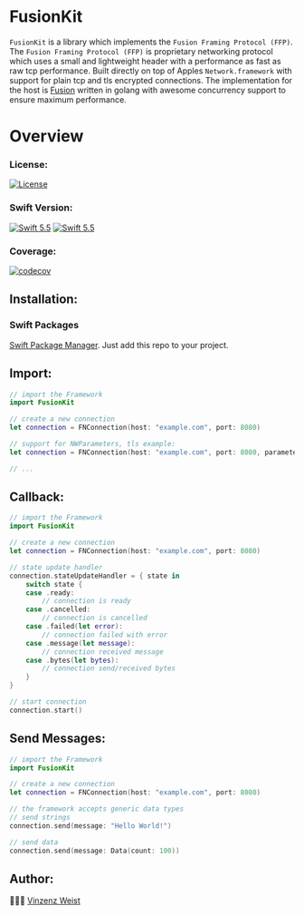 # FusionKit

`FusionKit` is a library which implements the `Fusion Framing Protocol (FFP)`. The `Fusion Framing Protocol (FFP)` is proprietary networking protocol which uses a small and lightweight header with a performance as fast as raw tcp performance. Built directly on top of Apples `Network.framework` with support for plain tcp and tls encrypted connections. The implementation for the host is [Fusion](https://github.com/Vinz1911/fusion) written in golang with awesome concurrency support to ensure maximum performance.

# Overview
### License:
[![License](https://img.shields.io/badge/license-GPLv3-blue.svg?longCache=true&style=flat)](https://github.com/Vinz1911/FusionKit/blob/main/LICENSE)

### Swift Version:
[![Swift 5.5](https://img.shields.io/badge/Swift-5.5-orange.svg?logo=swift&style=flat)](https://swift.org) [![Swift 5.5](https://img.shields.io/badge/SPM-Support-orange.svg?logo=swift&style=flat)](https://swift.org)

### Coverage:
[![codecov](https://codecov.io/github/Vinz1911/FusionKit/branch/main/graph/badge.svg?token=EE3S0BOINS)](https://codecov.io/github/Vinz1911/FusionKit)

## Installation:
### Swift Packages
[Swift Package Manager](https://developer.apple.com/documentation/swift_packages). Just add this repo to your project.

## Import:
```swift
// import the Framework
import FusionKit

// create a new connection
let connection = FNConnection(host: "example.com", port: 8080)

// support for NWParameters, tls example:
let connection = FNConnection(host: "example.com", port: 8080, parameters: .tls)

// ...
```

## Callback:
```swift
// import the Framework
import FusionKit

// create a new connection
let connection = FNConnection(host: "example.com", port: 8080)

// state update handler
connection.stateUpdateHandler = { state in
    switch state {
    case .ready:
        // connection is ready
    case .cancelled:
        // connection is cancelled
    case .failed(let error):
        // connection failed with error
    case .message(let message):
        // connection received message
    case .bytes(let bytes):
        // connection send/received bytes
    }
}

// start connection
connection.start()
```

## Send Messages:
```swift
// import the Framework
import FusionKit

// create a new connection
let connection = FNConnection(host: "example.com", port: 8080)

// the framework accepts generic data types
// send strings
connection.send(message: "Hello World!")

// send data
connection.send(message: Data(count: 100))
```

## Author:
👨🏼‍💻 [Vinzenz Weist](https://github.com/Vinz1911)
